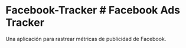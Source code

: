 # Facebook-Tracker # Facebook Ads Tracker
Una aplicación para rastrear métricas de publicidad de Facebook.
